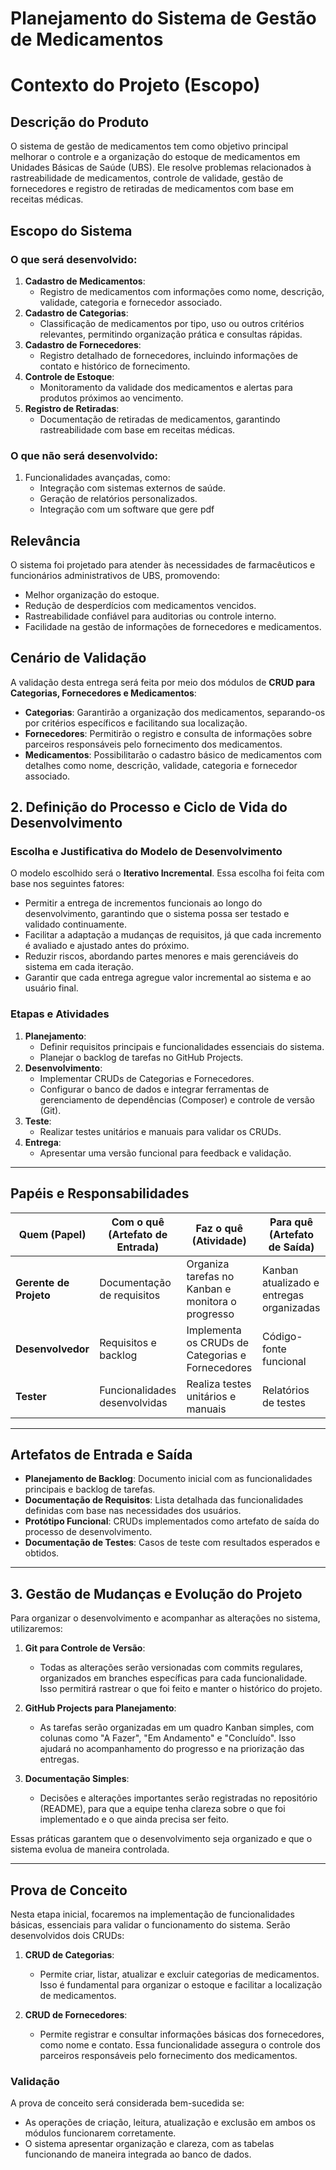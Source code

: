 # Planejamento do Sistema de Gestão de Medicamentos

# Contexto do Projeto (Escopo)

## Descrição do Produto
O sistema de gestão de medicamentos tem como objetivo principal melhorar o controle e a organização do estoque de medicamentos em Unidades Básicas de Saúde (UBS). Ele resolve problemas relacionados à rastreabilidade de medicamentos, controle de validade, gestão de fornecedores e registro de retiradas de medicamentos com base em receitas médicas.

## Escopo do Sistema

### O que será desenvolvido:
1. **Cadastro de Medicamentos**:
   - Registro de medicamentos com informações como nome, descrição, validade, categoria e fornecedor associado.
2. **Cadastro de Categorias**:
   - Classificação de medicamentos por tipo, uso ou outros critérios relevantes, permitindo organização prática e consultas rápidas.
3. **Cadastro de Fornecedores**:
   - Registro detalhado de fornecedores, incluindo informações de contato e histórico de fornecimento.
4. **Controle de Estoque**:
   - Monitoramento da validade dos medicamentos e alertas para produtos próximos ao vencimento.
5. **Registro de Retiradas**:
   - Documentação de retiradas de medicamentos, garantindo rastreabilidade com base em receitas médicas.

### O que não será desenvolvido:
1. Funcionalidades avançadas, como:
   - Integração com sistemas externos de saúde.
   - Geração de relatórios personalizados.
   - Integração com um software que gere pdf
     

## Relevância
O sistema foi projetado para atender às necessidades de farmacêuticos e funcionários administrativos de UBS, promovendo:
- Melhor organização do estoque.
- Redução de desperdícios com medicamentos vencidos.
- Rastreabilidade confiável para auditorias ou controle interno.
- Facilidade na gestão de informações de fornecedores e medicamentos.
  

## Cenário de Validação
A validação desta entrega será feita por meio dos módulos de **CRUD para Categorias, Fornecedores e Medicamentos**:
- **Categorias**: Garantirão a organização dos medicamentos, separando-os por critérios específicos e facilitando sua localização.
- **Fornecedores**: Permitirão o registro e consulta de informações sobre parceiros responsáveis pelo fornecimento dos medicamentos.
- **Medicamentos**: Possibilitarão o cadastro básico de medicamentos com detalhes como nome, descrição, validade, categoria e fornecedor associado.

## 2. Definição do Processo e Ciclo de Vida do Desenvolvimento

### Escolha e Justificativa do Modelo de Desenvolvimento
O modelo escolhido será o **Iterativo Incremental**. Essa escolha foi feita com base nos seguintes fatores:
- Permitir a entrega de incrementos funcionais ao longo do desenvolvimento, garantindo que o sistema possa ser testado e validado continuamente.
- Facilitar a adaptação a mudanças de requisitos, já que cada incremento é avaliado e ajustado antes do próximo.
- Reduzir riscos, abordando partes menores e mais gerenciáveis do sistema em cada iteração.
- Garantir que cada entrega agregue valor incremental ao sistema e ao usuário final.

### Etapas e Atividades
1. **Planejamento**:
   - Definir requisitos principais e funcionalidades essenciais do sistema.
   - Planejar o backlog de tarefas no GitHub Projects.
2. **Desenvolvimento**:
   - Implementar CRUDs de Categorias e Fornecedores.
   - Configurar o banco de dados e integrar ferramentas de gerenciamento de dependências (Composer) e controle de versão (Git).
3. **Teste**:
   - Realizar testes unitários e manuais para validar os CRUDs.
4. **Entrega**:
   - Apresentar uma versão funcional para feedback e validação.

---

## Papéis e Responsabilidades

| **Quem (Papel)**          | **Com o quê (Artefato de Entrada)** | **Faz o quê (Atividade)**                          | **Para quê (Artefato de Saída)**                 |
|----------------------------|-------------------------------------|---------------------------------------------------|-------------------------------------------------|
| **Gerente de Projeto**     | Documentação de requisitos         | Organiza tarefas no Kanban e monitora o progresso | Kanban atualizado e entregas organizadas        |
| **Desenvolvedor**          | Requisitos e backlog               | Implementa os CRUDs de Categorias e Fornecedores  | Código-fonte funcional                          |
| **Tester**                 | Funcionalidades desenvolvidas      | Realiza testes unitários e manuais                | Relatórios de testes                            |


---

## Artefatos de Entrada e Saída

- **Planejamento de Backlog**: Documento inicial com as funcionalidades principais e backlog de tarefas.
- **Documentação de Requisitos**: Lista detalhada das funcionalidades definidas com base nas necessidades dos usuários.
- **Protótipo Funcional**: CRUDs implementados como artefato de saída do processo de desenvolvimento.
- **Documentação de Testes**: Casos de teste com resultados esperados e obtidos.

---

## 3. Gestão de Mudanças e Evolução do Projeto

Para organizar o desenvolvimento e acompanhar as alterações no sistema, utilizaremos:

1. **Git para Controle de Versão**:
   - Todas as alterações serão versionadas com commits regulares, organizados em branches específicas para cada funcionalidade. Isso permitirá rastrear o que foi feito e manter o histórico do projeto.

2. **GitHub Projects para Planejamento**:
   - As tarefas serão organizadas em um quadro Kanban simples, com colunas como "A Fazer", "Em Andamento" e "Concluído". Isso ajudará no acompanhamento do progresso e na priorização das entregas.

3. **Documentação Simples**:
   - Decisões e alterações importantes serão registradas no repositório (README), para que a equipe tenha clareza sobre o que foi implementado e o que ainda precisa ser feito.

Essas práticas garantem que o desenvolvimento seja organizado e que o sistema evolua de maneira controlada.

---

## Prova de Conceito

Nesta etapa inicial, focaremos na implementação de funcionalidades básicas, essenciais para validar o funcionamento do sistema. Serão desenvolvidos dois CRUDs:

1. **CRUD de Categorias**:
   - Permite criar, listar, atualizar e excluir categorias de medicamentos. Isso é fundamental para organizar o estoque e facilitar a localização de medicamentos.

2. **CRUD de Fornecedores**:
   - Permite registrar e consultar informações básicas dos fornecedores, como nome e contato. Essa funcionalidade assegura o controle dos parceiros responsáveis pelo fornecimento dos medicamentos.


### Validação
A prova de conceito será considerada bem-sucedida se:
- As operações de criação, leitura, atualização e exclusão em ambos os módulos funcionarem corretamente.
- O sistema apresentar organização e clareza, com as tabelas funcionando de maneira integrada ao banco de dados.


